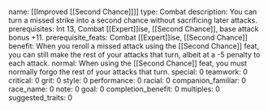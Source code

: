 name: [[Improved [[Second Chance]]]]
type: Combat
description: You can turn a missed strike into a second chance without sacrificing later attacks.
prerequisites: Int 13, Combat [[Expert]]ise, [[Second Chance]], base attack bonus +11.
prerequisite_feats: Combat [[Expert]]ise, [[Second Chance]]
benefit: When you reroll a missed attack using the [[Second Chance]] feat, you can still make the rest of your attacks that turn, albeit at a -5 penalty to each attack.
normal: When using the [[Second Chance]] feat, you must normally forgo the rest of your attacks that turn.
special: 0
teamwork: 0
critical: 0
grit: 0
style: 0
performance: 0
racial: 0
companion_familiar: 0
race_name: 0
note: 0
goal: 0
completion_benefit: 0
multiples: 0
suggested_traits: 0
